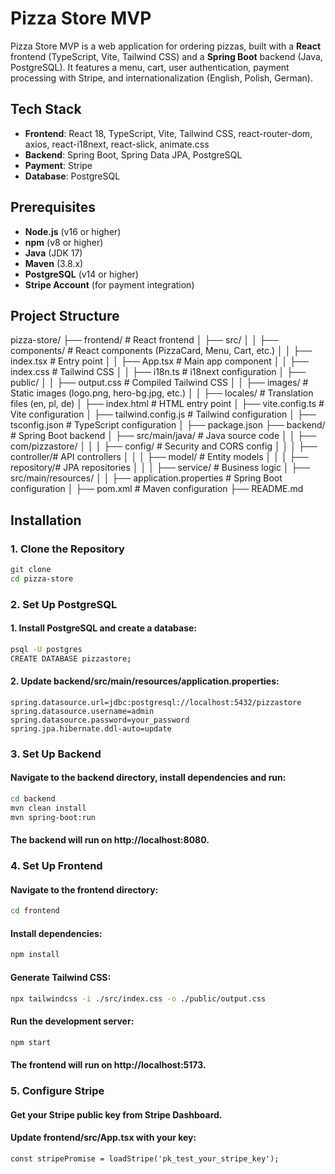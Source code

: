 # Pizza Store MVP

Pizza Store MVP is a web application for ordering pizzas, built with a **React** frontend (TypeScript, Vite, Tailwind CSS) and a **Spring Boot** backend (Java, PostgreSQL). It features a menu, cart, user authentication, payment processing with Stripe, and internationalization (English, Polish, German).

## Tech Stack
- **Frontend**: React 18, TypeScript, Vite, Tailwind CSS, react-router-dom, axios, react-i18next, react-slick, animate.css
- **Backend**: Spring Boot, Spring Data JPA, PostgreSQL
- **Payment**: Stripe
- **Database**: PostgreSQL

## Prerequisites
- **Node.js** (v16 or higher)
- **npm** (v8 or higher)
- **Java** (JDK 17)
- **Maven** (3.8.x)
- **PostgreSQL** (v14 or higher)
- **Stripe Account** (for payment integration)

## Project Structure

pizza-store/
├── frontend/               # React frontend
│   ├── src/
│   │   ├── components/    # React components (PizzaCard, Menu, Cart, etc.)
│   │   ├── index.tsx      # Entry point
│   │   ├── App.tsx        # Main app component
│   │   ├── index.css      # Tailwind CSS
│   │   ├── i18n.ts        # i18next configuration
│   ├── public/
│   │   ├── output.css     # Compiled Tailwind CSS
│   │   ├── images/        # Static images (logo.png, hero-bg.jpg, etc.)
│   │   ├── locales/       # Translation files (en, pl, de)
│   ├── index.html         # HTML entry point
│   ├── vite.config.ts     # Vite configuration
│   ├── tailwind.config.js # Tailwind configuration
│   ├── tsconfig.json      # TypeScript configuration
│   ├── package.json
├── backend/               # Spring Boot backend
│   ├── src/main/java/     # Java source code
│   │   ├── com/pizzastore/
│   │   │   ├── config/    # Security and CORS config
│   │   │   ├── controller/# API controllers
│   │   │   ├── model/     # Entity models
│   │   │   ├── repository/# JPA repositories
│   │   │   ├── service/   # Business logic
│   ├── src/main/resources/
│   │   ├── application.properties # Spring Boot configuration
│   ├── pom.xml            # Maven configuration
├── README.md

## Installation

### 1. Clone the Repository
```bash
git clone 
cd pizza-store
```

### 2. Set Up PostgreSQL
#### 1. Install PostgreSQL and create a database:
```bash
psql -U postgres
CREATE DATABASE pizzastore;
```

#### 2. Update backend/src/main/resources/application.properties:
```properties
spring.datasource.url=jdbc:postgresql://localhost:5432/pizzastore
spring.datasource.username=admin
spring.datasource.password=your_password
spring.jpa.hibernate.ddl-auto=update
```

### 3. Set Up Backend
#### Navigate to the backend directory, install dependencies and run:
```bash
cd backend
mvn clean install
mvn spring-boot:run
```
#### The backend will run on **http://localhost:8080**.

### 4. Set Up Frontend
#### Navigate to the frontend directory:
```bash
cd frontend
```
#### Install dependencies:
```bash
npm install
```
#### Generate Tailwind CSS:
```bash
npx tailwindcss -i ./src/index.css -o ./public/output.css
```
#### Run the development server:
```bash
npm start
```
#### The frontend will run on http://localhost:5173.

### 5. Configure Stripe
#### Get your Stripe public key from Stripe Dashboard.
#### Update frontend/src/App.tsx with your key:
```tsx
const stripePromise = loadStripe('pk_test_your_stripe_key');
```
